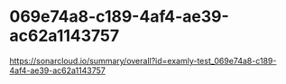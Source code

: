 # 069e74a8-c189-4af4-ae39-ac62a1143757
https://sonarcloud.io/summary/overall?id=examly-test_069e74a8-c189-4af4-ae39-ac62a1143757
